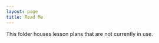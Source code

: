 ```yaml
---
layout: page
title: Read Me
---
```


This folder houses lesson plans that are not currently in use.
